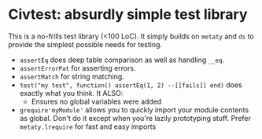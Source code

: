 # Civtest: absurdly simple test library

This is a no-frills test library (<100 LoC). It simply builds on `metaty` and
`ds` to provide the simplest possible needs for testing.

* `assertEq` does deep table comparison as well as handling `__eq`.
* `assertErrorPat` for asserting errors.
* `assertMatch` for string matching.
* `test("my test", function() assertEq(1, 2) --[[fails]] end)` does exactly what
  you think. It ALSO:
  * Ensures no global variables were added
* `grequire'myModule'` allows you to quickly import your module contents as
  global. Don't do it except when you're lazily prototyping stuff. Prefer
  `metaty.lrequire` for fast and easy imports

